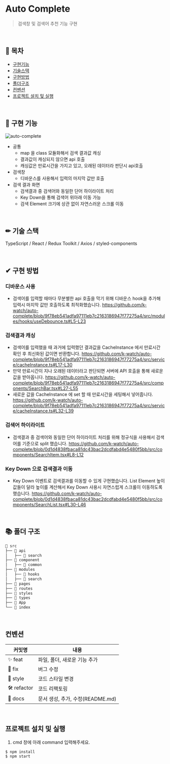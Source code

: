 # Auto Complete

> 검색창 및 검색어 추천 기능 구현

<br/>

## 📖 목차

- [구현기능](#-구현-기능)
- [기술스택](#-기술-스택)
- [구현방법](#-구현-방법) 
- [폴더구조](#-폴더-구조)
- [컨벤션](#컨벤션)
- [프로젝트 설치 및 실행](#프로젝트-설치-및-실행)

</br>

## 🚀 구현 기능
![auto-complete](https://user-images.githubusercontent.com/30553624/201363887-ce932d68-c50d-4fb8-9d5f-8e46971f0cb2.gif)
- 공통
  - map 을 class 모듈화해서 검색 결과값 캐싱
  - 결과값이 캐싱되지 않으면 api 호출
  - 캐싱값은 만료시간을 가지고 있고, 오래된 데이터라 판단시 api호출
- 검색창
  - 디바운스를 사용해서 입력의 마지막 값만 호출
- 검색 결과 화면
  - 검색결과 중 검색어와 동일한 단어 하이라이트 처리
  - Key Down을 통해 검색어 위아래 이동 가능
  - 검색 Element 크기에 상관 없이 자연스러운 스크롤 이동

</br>

## ✏ 기술 스택 
 TypeScript / React / Redux Toolkit / Axios / styled-components
 
 </br>
 
## ✔ 구현 방법
 ### 디바운스 사용
 - 검색어를 입력할 때마다 무분별한 api 호출을 막기 위해 디바운스 hook을 추가해 입력시 마지막 값만 호출하도록 최적화했습니다.
 https://github.com/k-watch/auto-complete/blob/9f78eb541adfa97111eb7c2163186947f77275a4/src/modules/hooks/useDebounce.ts#L5-L23
 ### 검색결과 캐싱
 - 검색어를 입력했을 때 과거에 입력했던 결과값을 CacheInstance 에서 만료시간 확인 후 최신화된 값이면 반환합니다.
 https://github.com/k-watch/auto-complete/blob/9f78eb541adfa97111eb7c2163186947f77275a4/src/service/cacheInstance.ts#L17-L30
 - 만약 만료시간이 지나 오래된 데이터라고 판단되면 서버에 API 호출을 통해 새로운 값을 받아옵니다.
 https://github.com/k-watch/auto-complete/blob/9f78eb541adfa97111eb7c2163186947f77275a4/src/components/SearchBar.tsx#L27-L55
 - 새로운 값을 CacheInstance 에 set 할 때 만료시간을 세팅해서 넣어줍니다.
 https://github.com/k-watch/auto-complete/blob/9f78eb541adfa97111eb7c2163186947f77275a4/src/service/cacheInstance.ts#L32-L39
 ### 검색어 하이라이트
 - 검색결과 중 검색어와 동일한 단어 하이라이트 처리를 위해 정규식을 사용해서 검색어를 기준으로 split 했습니다.
 https://github.com/k-watch/auto-complete/blob/0d1d4838fbaca81dc43bac2dcdfabd4e5480f5bb/src/components/SearchItem.tsx#L8-L12
 ### Key Down 으로 검색결과 이동
 - Key Down 이벤트로 검색결과를 이동할 수 있게 구현했습니다. List Element 높이 값들이 달라 높이를 계산해서 Key Down 사용시 자연스럽게 스크롤이 이동하도록 했습니다.
 https://github.com/k-watch/auto-complete/blob/0d1d4838fbaca81dc43bac2dcdfabd4e5480f5bb/src/components/SearchList.tsx#L30-L46

</br>

## 📚 폴더 구조

```jsx
📂 src
├── 📂 api
│   ├── 📂 search
├── 📂 component
│   ├── 📂 common
├── 📂 modules
│   ├── 📂 hooks
│   ├── 📂 search
├── 📂 pages
├── 📂 routes
├── 📂 styles
├── 📂 types
├── 📄 App
└── 📄 index
```

</br>

## 컨벤션
| 커밋명      | 내용                                             |
| ----------- | ------------------------------------------------ |
| ✨ feat     | 파일, 폴더, 새로운 기능 추가                     |
| 🐛 fix      | 버그 수정                                        |
| 💄 style    | 코드 스타일 변경                                 |
| 🛠 refactor | 코드 리팩토링                                    |
| 📝 docs     | 문서 생성, 추가, 수정(README.md)                 |

</br>

## 프로젝트 설치 및 실행
1. cmd 창에 아래 command 입력해주세요.
```
$ npm install
$ npm start
```

